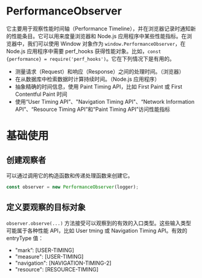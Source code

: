 # PerformanceObserver

它主要用于观察性能时间轴（Performance Timeline），并在浏览器记录时通知新的性能条目。它可以用来度量浏览器和 Node.js 应用程序中某些性能指标。在浏览器中，我们可以使用 Window 对象作为 `window.PerformanceObserver`，在 Node.js 应用程序中需要 perf_hooks 获得性能对象。比如，`const {performance} = require('perf_hooks')`。它在下列情况下是有用的。

- 测量请求（Request）和响应（Response）之间的处理时间。（浏览器）
- 在从数据库中检索数据时计算持续时间。（Node.js 应用程序）
- 抽象精确的时间信息，使用 Paint Timing API，比如 First Paint 或 First Contentful Paint 时间
- 使用“User Timing API”、"Navigation Timing API"、“Network Information API”、“Resource Timing API”和“Paint Timing API”访问性能指标

# 基础使用

## 创建观察者

可以通过调用它的构造函数和传递处理函数来创建它。

```js
const observer = new PerformanceObserver(logger);
```

## 定义要观察的目标对象

`observer.observe(...)` 方法接受可以观察到的有效的入口类型。这些输入类型可能属于各种性能 API，比如 User tming 或 Navigation Timing API。有效的 entryType 值：

- "mark”: [USER-TIMING]
- "measure": [USER-TIMING]
- "navigation": [NAVIGATION-TIMING-2]
- "resource": [RESOURCE-TIMING]
